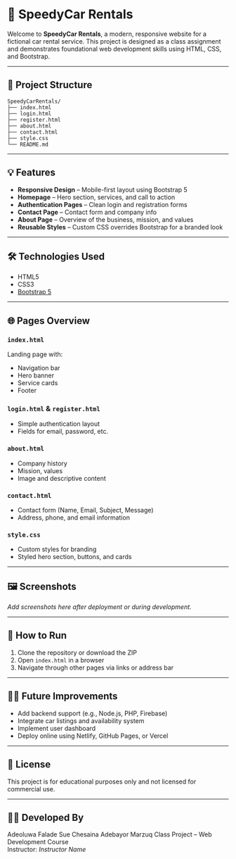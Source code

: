 # 🚗 SpeedyCar Rentals

Welcome to **SpeedyCar Rentals**, a modern, responsive website for a fictional car rental service. This project is designed as a class assignment and demonstrates foundational web development skills using HTML, CSS, and Bootstrap.

---

## 📁 Project Structure

```
SpeedyCarRentals/
├── index.html
├── login.html
├── register.html
├── about.html
├── contact.html
├── style.css
└── README.md
```

---

## 💡 Features

- **Responsive Design** – Mobile-first layout using Bootstrap 5
- **Homepage** – Hero section, services, and call to action
- **Authentication Pages** – Clean login and registration forms
- **Contact Page** – Contact form and company info
- **About Page** – Overview of the business, mission, and values
- **Reusable Styles** – Custom CSS overrides Bootstrap for a branded look

---

## 🛠️ Technologies Used

- HTML5
- CSS3
- [Bootstrap 5](https://getbootstrap.com)

---

## 🌐 Pages Overview

### `index.html`
Landing page with:
- Navigation bar
- Hero banner
- Service cards
- Footer

### `login.html` & `register.html`
- Simple authentication layout
- Fields for email, password, etc.

### `about.html`
- Company history
- Mission, values
- Image and descriptive content

### `contact.html`
- Contact form (Name, Email, Subject, Message)
- Address, phone, and email information

### `style.css`
- Custom styles for branding
- Styled hero section, buttons, and cards

---

## 🖼️ Screenshots

_Add screenshots here after deployment or during development._

---

## 🧪 How to Run

1. Clone the repository or download the ZIP
2. Open `index.html` in a browser
3. Navigate through other pages via links or address bar

---

## 🙋‍♂️ Future Improvements

- Add backend support (e.g., Node.js, PHP, Firebase)
- Integrate car listings and availability system
- Implement user dashboard
- Deploy online using Netlify, GitHub Pages, or Vercel

---

## 📝 License

This project is for educational purposes only and not licensed for commercial use.

---

## 👨‍🏫 Developed By

Adeoluwa Falade
Sue Chesaina
Adebayor Marzuq
Class Project – Web Development Course  
Instructor: _Instructor Name_
